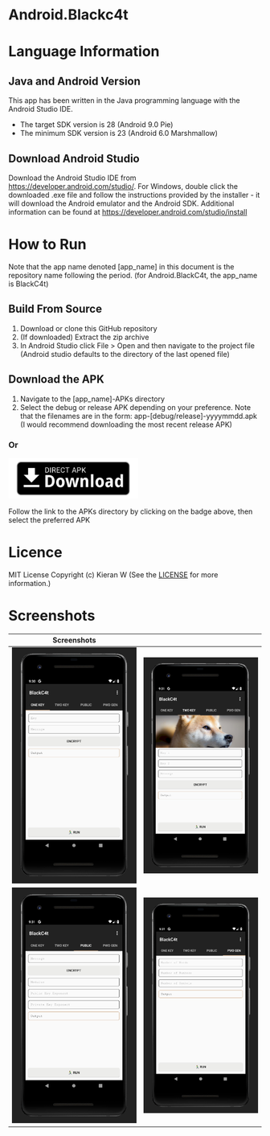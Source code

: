 # Android.Blackc4t

# Language Information 

## Java and Android Version
This app has been written in the Java programming language with the Android Studio IDE.
- The target SDK version is 28 (Android 9.0 Pie)
- The minimum SDK version is 23 (Android 6.0 Marshmallow)

## Download Android Studio
Download the Android Studio IDE from https://developer.android.com/studio/. For Windows, double click the downloaded .exe file and follow the instructions provided by the installer - it will download the Android emulator and the Android SDK. Additional information can be found at https://developer.android.com/studio/install

# How to Run
Note that the app name denoted [app_name] in this document is the repository name following the period. (for Android.BlackC4t, the app_name is BlackC4t)

## Build From Source
1. Download or clone this GitHub repository
2. (If downloaded) Extract the zip archive
3. In Android Studio click File > Open and then navigate to the project file (Android studio defaults to the directory of the last opened file)

<!--
## Get it on Google Play 
1. Open the Google Play app
2. Search for [app_name] 
### Or
[<img src="readme-assets/google-play-download.png"
      alt="Get it on Google Play"   height="80">](https://play.google.com/store/apps/)

Follow the link to the listing on apkpure.com by clicking on the badge above, then download/ install
-->

## Download the APK 
1. Navigate to the [app_name]-APKs directory
2. Select the debug or release APK depending on your preference. Note that the filenames are in the form: app-[debug/release]-yyyymmdd.apk (I would recommend downloading the most recent release APK)
### Or
[<img src="readme-assets/direct-apk-download.png"
      alt="Direct apk download"   height="80">](/BlackC4t-APKs)

Follow the link to the APKs directory by clicking on the badge above, then select the preferred APK

<!--
## Get it on APKPure
1. Go to https://m.apkpure.com or open the APKPure app
2. Search for [app_name] or com.fredhappyface.[app_name]
### Or
[<img src="readme-assets/apkpure-download.png"
      alt="Get it on APKPure"   height="80">](https://apkpure.com/[app_name]/[package_name])

Follow the link to the listing on apkpure.com by clicking on the badge above, then download/ install
-->

<!--
## Get it on APKMirror
1. Go to https://www.apkmirror.com
2. Search for [app_name] 
### Or
[<img src="readme-assets/apkmirror-download.png"
      alt="Get it on APKMirror"   height="80">](https://www.apkmirror.com/)

Follow the link to the listing on apkmirror.com by clicking on the badge above, then download/ install
-->

# Licence 
MIT License
Copyright (c) Kieran W
(See the [LICENSE](/LICENSE.md) for more information.)


# Screenshots
|Screenshots| |
|:-:|:-:|
| <img src="readme-assets/screenshot-1.PNG" alt="Screenshot 1" width="300"> | <img src="readme-assets/screenshot-2.PNG" alt="Screenshot 2" width="300"> |
| <img src="readme-assets/screenshot-3.PNG" alt="Screenshot 3" width="300"> | <img src="readme-assets/screenshot-4.PNG" alt="Screenshot 4" width="300"> |
